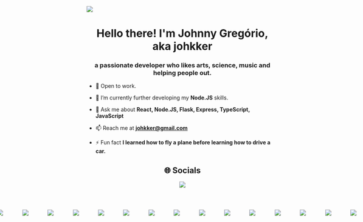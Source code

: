 

[![](https://visitcount.itsvg.in/api?id=johkker&icon=8&color=10)](https://visitcount.itsvg.in)
<h1 align="center">Hello there! I'm Johnny Gregório, aka johkker</h1>
<h3 align="center">a passionate developer who likes arts, science, music and helping people out.</h3>

- 🔭 Open to work.

- 🌱 I’m currently further developing my **Node.JS** skills.

- 💬 Ask me about **React, Node.JS, Flask, Express, TypeScript, JavaScript**

- 📫 Reach me at **johkker@gmail.com**

- ⚡ Fun fact **I learned how to fly a plane before learning how to drive a car.**



    
    
<h2 align="center">
  🌐 Socials
</h2>
<div align="center">
  <a href="https://linkedin.com/in/johkker"><img src="https://img.shields.io/badge/LinkedIn-%230077B5.svg?logo=linkedin&logoColor=white"/></a>
  </div>
  <div align="center" style="display: flex; flex-direction: row; align-items: center; justify-content: center; gap: 10%;">
  
  <h2 align="center"> 💻 Main skills </h2>

  <img src="https://img.shields.io/badge/css3-%231572B6.svg?style=for-the-badge&logo=css3&logoColor=white"/>
 <img src="https://img.shields.io/badge/html5-%23E34F26.svg?style=for-the-badge&logo=html5&logoColor=white"/>
  <img src="https://img.shields.io/badge/markdown-%23000000.svg?style=for-the-badge&logo=markdown&logoColor=white"/>
  <img src="https://img.shields.io/badge/python-3670A0?style=for-the-badge&logo=python&logoColor=ffdd54" />
  <img src="https://img.shields.io/badge/typescript-%23007ACC.svg?style=for-the-badge&logo=typescript&logoColor=white"/>
  <img src="https://img.shields.io/badge/bootstrap-%23563D7C.svg?style=for-the-badge&logo=bootstrap&logoColor=white"/>
  <img src="https://img.shields.io/badge/django-%23092E20.svg?style=for-the-badge&logo=django&logoColor=white" />
  <img src="https://img.shields.io/badge/flask-%23000.svg?style=for-the-badge&logo=flask&logoColor=white" />
  <img src="https://img.shields.io/badge/express.js-%23404d59.svg?style=for-the-badge&logo=express&logoColor=%2361DAFB"/>
  <img src="https://img.shields.io/badge/JWT-black?style=for-the-badge&logo=JSON%20web%20tokens" />
  <img src="https://img.shields.io/badge/node.js-6DA55F?style=for-the-badge&logo=node.js&logoColor=white" />
  <img src="https://img.shields.io/badge/react-%2320232a.svg?style=for-the-badge&logo=react&logoColor=%2361DAFB" />
  <img src="https://img.shields.io/badge/React_Router-CA4245?style=for-the-badge&logo=react-router&logoColor=white" />
  <img src="https://img.shields.io/badge/redux-%23593d88.svg?style=for-the-badge&logo=redux&logoColor=white" />
  <img src="https://img.shields.io/badge/styled--components-DB7093?style=for-the-badge&logo=styled-components&logoColor=white" />
  <img src="https://img.shields.io/badge/mysql-%2300f.svg?style=for-the-badge&logo=mysql&logoColor=white" />
  <img src="https://img.shields.io/badge/postgres-%23316192.svg?style=for-the-badge&logo=postgresql&logoColor=white"/>
  <img src="https://img.shields.io/badge/adobeillustrator-%23FF9A00.svg?style=for-the-badge&logo=adobeillustrator&logoColor=white" />
  <img src="https://img.shields.io/badge/Adobe%20Lightroom-31A8FF.svg?style=for-the-badge&logo=Adobe%20Lightroom&logoColor=white" />
  <img src="https://img.shields.io/badge/adobephotoshop-%2331A8FF.svg?style=for-the-badge&logo=adobephotoshop&logoColor=white" 	/>
  <img src="https://img.shields.io/badge/figma-%23F24E1E.svg?style=for-the-badge&logo=figma&logoColor=white" />
  <img src="https://img.shields.io/badge/docker-%230db7ed.svg?style=for-the-badge&logo=docker&logoColor=white"/>
  

  
![](https://github-readme-stats.vercel.app/api?username=johkker&theme=radical&hide_border=true&include_all_commits=false&count_private=true)<br/>
![](https://github-readme-streak-stats.herokuapp.com/?user=johkker&theme=radical&hide_border=true)<br/>
![](https://github-readme-stats.vercel.app/api/top-langs/?username=johkker&theme=radical&hide_border=true&include_all_commits=false&count_private=true&layout=compact)
  

  

</div>
